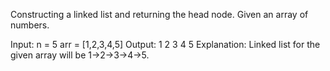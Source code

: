 Constructing a linked list and returning the head node.
Given an array of numbers.

 Input:
n = 5
arr = [1,2,3,4,5]
Output:
1 2 3 4 5
Explanation: Linked list for the given array will be 1->2->3->4->5.